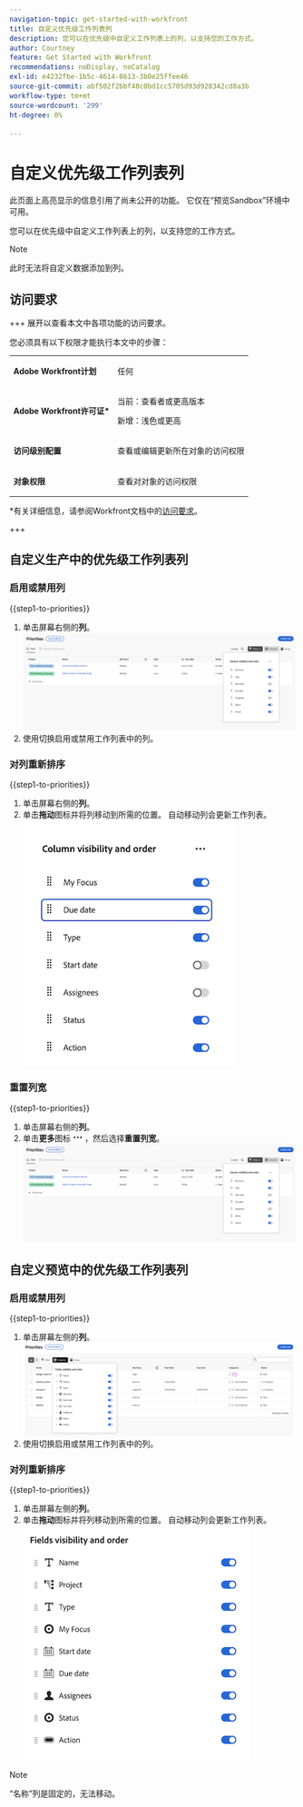 ```yaml
---
navigation-topic: get-started-with-workfront
title: 自定义优先级工作列表列
description: 您可以在优先级中自定义工作列表上的列，以支持您的工作方式。
author: Courtney
feature: Get Started with Workfront
recommendations: noDisplay, noCatalog
exl-id: e4232fbe-1b5c-4614-8613-3b0e25ffee46
source-git-commit: abf502f2bbf48c0bd1cc5705d93d928342cd8a3b
workflow-type: tm+mt
source-wordcount: '299'
ht-degree: 0%

---
```


# 自定义优先级工作列表列

<span class="preview">此页面上高亮显示的信息引用了尚未公开的功能。 它仅在“预览Sandbox”环境中可用。</span>

您可以在优先级中自定义工作列表上的列，以支持您的工作方式。

>[!NOTE]
>
>此时无法将自定义数据添加到列。

## 访问要求

+++ 展开以查看本文中各项功能的访问要求。

您必须具有以下权限才能执行本文中的步骤：

<table style="table-layout:auto"> 
 <col> 
 </col> 
 <col> 
 </col> 
 <tbody> 
  <tr> 
   <td role="rowheader"><strong>Adobe Workfront计划</strong></td> 
   <td> <p>任何</p> </td> 
  </tr> 
  <tr> 
   <td role="rowheader"><strong>Adobe Workfront许可证*</strong></td> 
   <td> 
   <p>当前：查看者或更高版本</p>
   <p>新增：浅色或更高</p> 
   </td> 
  </tr> 
  <tr> 
   <td role="rowheader"><strong>访问级别配置</strong></td> 
   <td> <p>查看或编辑更新所在对象的访问权限</p></td> 
  </tr> 
  <tr> 
   <td role="rowheader"><strong>对象权限</strong></td> 
   <td> <p>查看对对象的访问权限</p></td> 
  </tr> 
 </tbody> 
</table>

*有关详细信息，请参阅Workfront文档中的[访问要求](/help/quicksilver/administration-and-setup/add-users/access-levels-and-object-permissions/access-level-requirements-in-documentation.md)。

+++

## 自定义生产中的优先级工作列表列

### 启用或禁用列

{{step1-to-priorities}}

1. 单击屏幕右侧的&#x200B;**列**。
   ![](assets/columns.png)
1. 使用切换启用或禁用工作列表中的列。

### 对列重新排序

{{step1-to-priorities}}

1. 单击屏幕右侧的&#x200B;**列**。
1. 单击&#x200B;**拖动**图标并将列移动到所需的位置。 自动移动列会更新工作列表。
   ![](assets/reorder-columns.png)

### 重置列宽

{{step1-to-priorities}}

1. 单击屏幕右侧的&#x200B;**列**。
1. 单击&#x200B;**更多**&#x200B;图标![](assets/more-icon.png)，然后选择&#x200B;**重置列宽**。
   ![](assets/columns.png)

<div class="preview">

## 自定义预览中的优先级工作列表列

### 启用或禁用列

{{step1-to-priorities}}

1. 单击屏幕左侧的&#x200B;**列**。
   ![](assets/columns-new.png)
1. 使用切换启用或禁用工作列表中的列。

### 对列重新排序

{{step1-to-priorities}}

1. 单击屏幕左侧的&#x200B;**列**。
1. 单击&#x200B;**拖动**图标并将列移动到所需的位置。 自动移动列会更新工作列表。
   ![](assets/reorder-columns-new.png)

>[!NOTE]
>
>“名称”列是固定的，无法移动。


</div>
